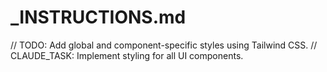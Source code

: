 # _INSTRUCTIONS.md

// TODO: Add global and component-specific styles using Tailwind CSS.
// CLAUDE_TASK: Implement styling for all UI components.
